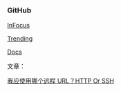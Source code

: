 ### GitHub

[InFocus](https://infocus.github.com/?utm_source=github.com&utm_medium=referral&utm_campaign=infocus_banner_dashboard)

[Trending](https://github.com/trending)

[Docs](https://docs.github.com/cn/github/using-git/getting-started-with-git-and-github)



文章：

[我应使用哪个远程 URL？HTTP Or SSH](https://docs.github.com/cn/github/using-git/which-remote-url-should-i-use)

